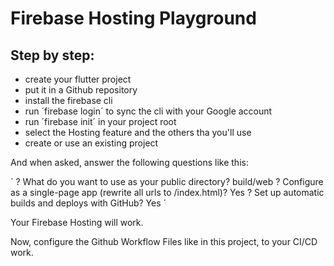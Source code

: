 # Firebase Hosting Playground

## Step by step:

- create your flutter project
- put it in a Github repository
- install the firebase cli
- run ´firebase login´ to sync the cli with your Google account
- run ´firebase init´ in your project root
- select the Hosting feature and the others tha you'll use
- create or use an existing project

And when asked, answer the following questions like this:

´
? What do you want to use as your public directory? build/web
? Configure as a single-page app (rewrite all urls to /index.html)? Yes
? Set up automatic builds and deploys with GitHub? Yes
´

Your Firebase Hosting will work.

Now, configure the Github Workflow Files like in this project, to your CI/CD work.
